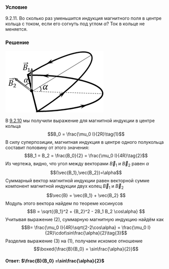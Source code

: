 ###  Условие 

$9.2.11.$ Во сколько раз уменьшится индукция магнитного поля в центре кольца с током, если его согнуть под углом $\alpha$? Ток в кольце не меняется. 

### Решение

![ Индукция магнитного поля в центре согнутого кольца |306x191, 34%](../../img/9.2.11/9.2.11_1.png)

В [9.2.10](../9.2.10) мы получили выражение для магнитной индукции в центре кольца $$B_0 = \frac{\mu_0 I}{2R}\tag{1}$$ В силу суперпозиции, магнитная индукция в центре одного полукольца составит половину от этого значения: $$B_1 = B_2 = \frac{B_0}{2} = \frac{\mu_0 I}{4R}\tag{2}$$ Из чертежа, видно, что угол между векторами $\vec{B}_1$ и $\vec{B}_2$ равен $\alpha$ $$(\vec{B_1},\vec{B_2})=\alpha$$ Суммарный вектор магнитной индукции равен векторной сумме компонент магнитной индукции двух колец $\vec{B}_1$ и $\vec{B}_2$ $$\vec{B} = \vec{B_1} + \vec{B_2} $$ Модуль этого вектора найдем по теореме косинусов $$B = \sqrt{{B_1}^2 + {B_2}^2 - 2B_1 B_2 \cos\alpha} $$ Учитывая выражение $(2)$, суммарную магнитную индукцию найдём как $$B= \frac{\mu_0 I}{4R}\sqrt{2-2\cos\alpha} = \frac{\mu_0 I}{2R}\cdot\sin\frac{\alpha}{2}\tag{3}$$ Разделив выражение $(3)$ на $(1)$, получаем искомое отношение $$\boxed{\frac{B}{B_0} = \sin\frac{\alpha}{2}}$$ 

#### Ответ: $\frac{B}{B_0} =\sin\frac{\alpha}{2}$